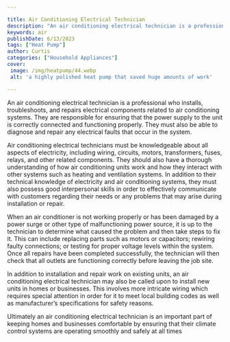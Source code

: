 ```yaml
---

title: Air Conditioning Electrical Technician
description: "An air conditioning electrical technician is a professional who installs, troubleshoots, and repairs electrical components related...read now to learn more"
keywords: air
publishDate: 6/13/2023
tags: ["Heat Pump"]
author: Curtis
categories: ["Household Appliances"]
cover: 
 image: /img/heatpump/44.webp
 alt: 'a highly polished heat pump that saved huge amounts of work'

---
```


An air conditioning electrical technician is a professional who installs, troubleshoots, and repairs electrical components related to air conditioning systems. They are responsible for ensuring that the power supply to the unit is correctly connected and functioning properly. They must also be able to diagnose and repair any electrical faults that occur in the system.

Air conditioning electrical technicians must be knowledgeable about all aspects of electricity, including wiring, circuits, motors, transformers, fuses, relays, and other related components. They should also have a thorough understanding of how air conditioning units work and how they interact with other systems such as heating and ventilation systems. In addition to their technical knowledge of electricity and air conditioning systems, they must also possess good interpersonal skills in order to effectively communicate with customers regarding their needs or any problems that may arise during installation or repair.

When an air conditioner is not working properly or has been damaged by a power surge or other type of malfunctioning power source, it is up to the technician to determine what caused the problem and then take steps to fix it. This can include replacing parts such as motors or capacitors; rewiring faulty connections; or testing for proper voltage levels within the system. Once all repairs have been completed successfully, the technician will then check that all outlets are functioning correctly before leaving the job site. 

In addition to installation and repair work on existing units, an air conditioning electrical technician may also be called upon to install new units in homes or businesses. This involves more intricate wiring which requires special attention in order for it to meet local building codes as well as manufacturer’s specifications for safety reasons. 

Ultimately an air conditioning electrical technician is an important part of keeping homes and businesses comfortable by ensuring that their climate control systems are operating smoothly and safely at all times
